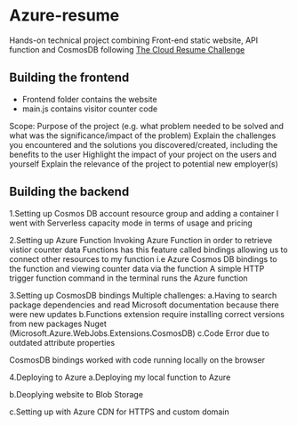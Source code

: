 # Azure-resume
Hands-on technical project combining Front-end static website, API function and CosmosDB
following [The Cloud Resume Challenge](https://cloudresumechallenge.dev/docs/the-challenge/azure/)

## Building the frontend

- Frontend folder contains the website
- main.js contains visitor counter code

Scope:
Purpose of the project (e.g. what problem needed to be solved and what was the significance/impact of the problem)
Explain the challenges you encountered and the solutions you discovered/created, including the benefits to the user
Highlight the impact of your project on the users and yourself
Explain the relevance of the project to potential new employer(s)

## Building the backend
1.Setting up Cosmos DB account resource group and adding a container 
I went with Serverless capacity mode in terms of usage and pricing

2.Setting up Azure Function
Invoking Azure Function in order to retrieve vistior counter data
Functions has this feature called bindings allowing us to connect other resources to my function i.e Azure Cosmos DB bindings to the function
and viewing counter data via the function
A simple HTTP trigger function command in the terminal runs the Azure function

3.Setting up CosmosDB bindings
Multiple challenges:
a.Having to search package dependencies and read Microsoft documentation because there were new updates
b.Functions extension require installing correct versions from new packages Nuget (Microsoft.Azure.WebJobs.Extensions.CosmosDB)
c.Code Error due to outdated attribute properties

CosmosDB bindings worked with code running locally on the browser

4.Deploying to Azure
a.Deploying my local function to Azure


b.Deoplying website to Blob Storage

c.Setting up with Azure CDN for HTTPS and custom domain